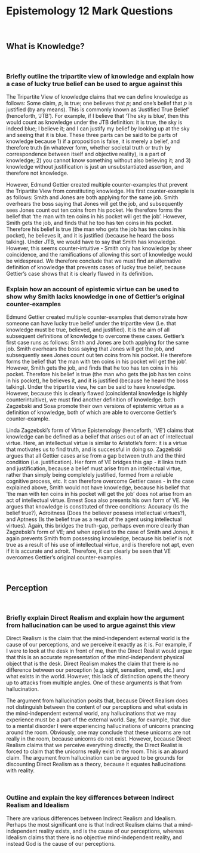 # Epistemology 12 Mark Questions

</br>

## What is Knowledge?

</br>

### Briefly outline the tripartite view of knowledge and explain how a case of lucky true belief can be used to argue against this

The Tripartite View of knowledge claims that we can define knowledge as follows: Some claim, $p$, is true; one believes that $p$; and one’s belief that $p$ is justified (by any means). This is commonly known as ‘Justified True Belief’ (henceforth, ‘JTB’). For example, if I believe that ‘The sky is blue’, then this would count as knowledge under the JTB definition: it is true, the sky is indeed blue; I believe it; and I can justify my belief by looking up at the sky and seeing that it is blue. These three parts can be said to be parts of knowledge because 1) if a proposition is false, it is merely a belief, and therefore truth (in whatever form, whether societal truth or truth by correspondence between itself and objective reality), is a part of knowledge; 2) you cannot know something without also believing it; and 3) knowledge without justification is just an unsubstantiated assertion, and therefore not knowledge.

However, Edmund Gettier created multiple counter-examples that prevent the Tripartite View from constituting knowledge. His first counter-example is as follows: Smith and Jones are both applying for the same job. Smith overhears the boss saying that Jones will get the job, and subsequently sees Jones count out ten coins from his pocket. He therefore forms the belief that ‘the man with ten coins in his pocket will get the job’. However, Smith gets the job, and finds that he too has ten coins in his pocket. Therefore his belief is true (the man who gets the job has ten coins in his pocket), he believes it, and it is justified (because he heard the boss talking). Under JTB, we would have to say that Smith has knowledge. However, this seems counter-intuitive - Smith only has knowledge by sheer coincidence, and the ramifications of allowing this sort of knowledge would be widespread. We therefore conclude that we must find an alternative definition of knowledge that prevents cases of lucky true belief, because Gettier’s case shows that it is clearly flawed in its definition.
</br>

### Explain how an account of epistemic virtue can be used to show why Smith lacks knowledge in one of Gettier’s original counter-examples

Edmund Gettier created multiple counter-examples that demonstrate how someone can have lucky true belief under the tripartite view (i.e. that knowledge must be true, believed, and justified). It is the aim of all subsequent definitions of knowledge to overcome these cases. Gettier’s first case runs as follows: Smith and Jones are both applying for the same job. Smith overhears the boss saying that Jones will get the job, and subsequently sees Jones count out ten coins from his pocket. He therefore forms the belief that ‘the man with ten coins in his pocket will get the job’. However, Smith gets the job, and finds that he too has ten coins in his pocket. Therefore his belief is true (the man who gets the job has ten coins in his pocket), he believes it, and it is justified (because he heard the boss talking). Under the tripartite view, he can be said to have knowledge. However, because this is clearly flawed (coincidental knowledge is highly counterintuitive), we must find another definition of knowledge. both Zagzebski and Sosa promote their own versions of epistemic virtue as a definition of knowledge, both of which are able to overcome Gettier’s counter-example.

Linda Zagzebski’s form of Virtue Epistemology (henceforth, ‘VE’) claims that knowledge can be defined as a belief that arises out of an act of intellectual virtue. Here, an intellectual virtue is similar to Aristotle’s form: it is a virtue that motivates us to find truth, and is successful in doing so. Zagzebski argues that all Gettier cases arise from a gap between truth and the third condition (i.e. justification). Her form of VE bridges this gap - it links truth and justification, because a belief must arise from an intellectual virtue, rather than simply being completely justified, formed from a reliable cognitive process, etc. It can therefore overcome Gettier cases - in the case explained above, Smith would not have knowledge, because his belief that ‘the man with ten coins in his pocket will get the job’ does not arise from an act of intellectual virtue. Ernest Sosa also presents his own form of VE. He argues that knowledge is constituted of three conditions: Accuracy (Is the belief true?), Adroitness (Does the believer possess intellectual virtues?), and Aptness (Is the belief true as a result of the agent using intellectual virtues). Again, this bridges the truth-gap, perhaps even more clearly than Zagzebski’s form of VE; and when applied to the case of Smith and Jones, it again prevents Smith from possessing knowledge, because his belief is not true as a result of his use of intellectual virtue, and is therefore not apt, even if it is accurate and adroit. Therefore, it can clearly be seen that VE overcomes Gettier’s original counter-examples.

</br>

## Perception

</br>

### Briefly explain Direct Realism and explain how the argument from hallucination can be used to argue against this view

Direct Realism is the claim that the mind-independent external world is the cause of our perceptions, and we perceive it exactly as it is. For example, if I were to look at the desk in front of me, then the Direct Realist would argue that this is an accurate representation of the mind-independent physical object that is the desk. Direct Realism makes the claim that there is no difference between our perception (e.g. sight, sensation, smell, etc.) and what exists in the world. However, this lack of distinction opens the theory up to attacks from multiple angles. One of these arguments is that from hallucination.

The argument from hallucination posits that, because Direct Realism does not distinguish between the content of our perceptions and what exists in the mind-independent external world, any hallucinations that we may experience must be a part of the external world. Say, for example, that due to a mental disorder I were experiencing hallucinations of unicorns prancing around the room. Obviously, one may conclude that these unicorns are not really in the room, because unicorns do not exist. However, because Direct Realism claims that we perceive everything directly, the Direct Realist is forced to claim that the unicorns really exist in the room. This is an absurd claim. The argument from hallucination can be argued to be grounds for discounting Direct Realism as a theory, because it equates hallucinations with reality.

</br>

### Outline and explain the key differences between Indirect Realism and Idealism

There are various differences between Indirect Realism and Idealism. Perhaps the most significant one is that Indirect Realism claims that a mind-independent reality exists, and is the cause of our perceptions, whereas Idealism claims that there is no objective mind-independent reality, and instead God is the cause of our perceptions.